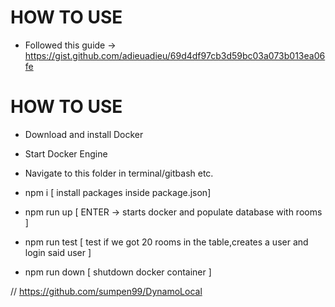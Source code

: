 # HOW TO USE
 - Followed this guide -> https://gist.github.com/adieuadieu/69d4df97cb3d59bc03a073b013ea06fe

# HOW TO USE
- Download and install Docker
- Start Docker Engine
- Navigate to this folder in terminal/gitbash etc.
- npm i [ install packages inside package.json]
- npm run up [ ENTER -> starts docker and populate database with rooms ] 
- npm run test [ test if we got 20 rooms in the table,creates a user and login said user ]


- npm run down [ shutdown docker container ]


// https://github.com/sumpen99/DynamoLocal
